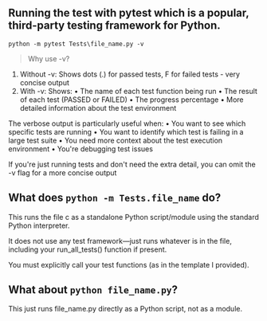 ## Running the test with pytest which is a popular, third-party testing framework for Python.

`python -m pytest Tests\file_name.py -v`

> Why use -v?

1. Without -v: Shows dots (.) for passed tests, F for failed tests - very concise output
2. With -v: Shows:
•  The name of each test function being run
•  The result of each test (PASSED or FAILED)
•  The progress percentage
•  More detailed information about the test environment

The verbose output is particularly useful when:
•  You want to see which specific tests are running
•  You want to identify which test is failing in a large test suite
•  You need more context about the test execution environment
•  You're debugging test issues

If you're just running tests and don't need the extra detail, you can omit the -v flag for a more concise output


## What does `python -m Tests.file_name` do?

This runs the file c as a standalone Python script/module using the standard Python interpreter.

It does not use any test framework—just runs whatever is in the file, including your run_all_tests() function if present.

You must explicitly call your test functions (as in the template I provided).


## What about `python file_name.py`?

This just runs file_name.py directly as a Python script, not as a module.

